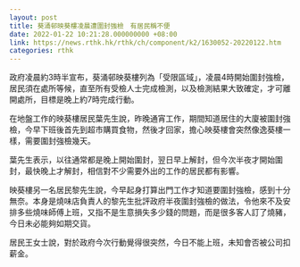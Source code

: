 ```yaml
---
layout: post
title: 葵涌邨映葵樓凌晨遭圍封強檢　有居民稱不便
date: 2022-01-22 10:21:28.000000000 +08:00
link: https://news.rthk.hk/rthk/ch/component/k2/1630052-20220122.htm
categories: rthk
---
```


政府凌晨約3時半宣布，葵涌邨映葵樓列為「受限區域」，凌晨4時開始圍封強檢，居民須在處所等候，直至所有受檢人士完成檢測，以及檢測結果大致確定，才可離開處所，目標是晚上約7時完成行動。 

在地盤工作的映葵樓居民葉先生說，昨晚通宵工作，期間知道居住的大廈被圍封強檢，今早下班後首先到超市購買食物，然後才回家，擔心映葵樓會突然像逸葵樓一樣，需要圍封強檢幾天。

葉先生表示，以往通常都是晚上開始圍封，翌日早上解封，但今次半夜才開始圍封，最快晚上才解封，相信對不少需要外出的工作的居民都有影響。

映葵樓另一名居民黎先生說，今早起身打算出門工作才知道要圍封強檢，感到十分無奈。本身是燒味店負責人的黎先生批評政府半夜圍封強檢的做法，令他來不及安排多些燒味師傅上班，又指不是生意損失多少錢的問題，而是很多客人訂了燒豬，今日未必能夠如期交貨。

居民王女士說，對於政府今次行動覺得很突然，今日不能上班，未知會否被公司扣薪金。
